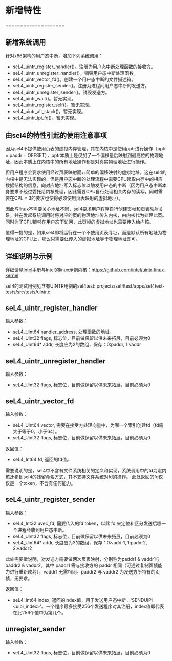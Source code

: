 # 新增特性
====================

## 新增系统调用

针对x86架构的用户态中断，增加下列系统调用：

- seL4_uintr_register_handler()。注册为用户态中断处理函数的接收方。
- seL4_uintr_unregister_handler()。销毁用户态中断处理函数。
- seL4_uintr_vector_fd()。创建一个用户态中断的文件描述符。
- seL4_uintr_register_sender()。注册为进程间用户态中断的发送方。
- seL4_uintr_unregister_sender()。销毁发送方。
- seL4_uintr_wait()。暂无实现。
- seL4_uintr_register_self()。暂无实现。
- seL4_uintr_alt_stack()。暂无实现。
- seL4_uintr_ipi_fd()。暂无实现。

## 由sel4的特性引起的使用注意事项

因为sel4不提供使用页表的虚拟内存管理，其在内核中是使用pptr进行操作（pptr = paddr + OFFSET），pptr本质上是仅加了一个偏移量后映射到最高位的物理地址，因此本质上在内核中的所有地址操作都是对真实物理地址进行操作。

但用户程序会要求使用经过页表映射而非简单的偏移映射的虚拟地址，这在sel4的内核中是无法实现的，但是用户态中断的处理流程中需要CPU读取内存中的相应数据结构的信息，向对应地址写入标志位以触发用户态的中断（因为用户态中断本身要求不经过委托给内核处理，因此需要CPU自行处理相关内存的读写，同时需要在CPL = 3的要求也使得必须使用页表映射的虚拟地址）。

因此与linux不需要关心地址不同，sel4要求用户程序自行创建页帧和页表映射关系，并在发起系统调用时将对应的页的物理地址传入内核，由内核代为处理此页。同时为了CPU能够在用户态下访问，此页帧的虚拟地址也需要传入给内核。

值得一提的是，如果sel4即将运行在一个不使用页表寻址，而是默认所有地址为物理地址的CPU上，那么只需要让传入的虚拟地址等于物理地址即可。

## 详细说明与示例

详细请见Intel手册与Intel的linux示例内核：https://github.com/intel/uintr-linux-kernel

sel4的测试用例见含有UINTR用例的sel4test: projects/sel4test/apps/sel4test-tests/src/tests/uintr.c

## seL4_uintr_register_handler

输入参数：
- seL4_Uint64 handler_address, 处理函数的地址。
- seL4_Uint32 flags, 标志位，目前做保留以供未来拓展，目前必须为0
- seL4_Uint64* addr, 长度应为2的数组，保存：0:paddr, 1:vaddr

## seL4_uintr_unregister_handler

输入参数：
- seL4_Uint32 flags, 标志位，目前做保留以供未来拓展，目前必须为0

## seL4_uintr_vector_fd

输入参数：
- seL4_Uint64 vector, 需要在接受方处理向量中，为哪一个索引创建fd（fd需大于等于0，小于64）。
- seL4_Uint32 flags, 标志位，目前做保留以供未来拓展，目前必须为0

返回值：
- seL4_Int64 fd, 返回的fd值。

需要说明的是，sel4中不含有文件系统相关的定义和实现，系统调用中的fd为宏内核迁移到sel4的残留命名方式，其不支持文件系统对fd的操作。
此处返回的fd仅仅是一个token，不含有任何能力。

## seL4_uintr_register_sender

输入参数：
- seL4_Int32 uvec_fd, 需要传入的fd token，以此 fd 来定位和区分发送后哪一个进程会收到用户态中断。
- seL4_Uint32 flags, 标志位，目前做保留以供未来拓展，目前必须为0
- seL4_Uint64* addr, 长度应为3的数组，保存：0:vaddr1, 1:paddr2, 2:vaddr2

此处需要做说明，对发送方需要做两次页表映射，分别称为paddr1 & vaddr1与paddr2 & vaddr2。其中 paddr1 需与接收方的 paddr 相同（可通过复制页帧能力进行重新映射），vaddr1 无需相同。paddr2 与 vaddr2 为发送方所特有的页帧，无要求。

返回值：
- seL4_Int64 index, 返回的index值，用于发送用户态中断：'SENDUIPI  <uipi_index>'。一个程序最多接受256个发送程序对其注册，index值即代表在此256个值中为第几个。

## unregister_sender

输入参数：
- seL4_Uint32 flags, 标志位，目前做保留以供未来拓展，目前必须为0